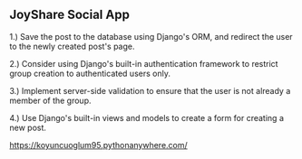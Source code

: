 ## JoyShare Social App

1.) Save the post to the database using Django's ORM, and redirect the user to the newly created post's page.

2.) Consider using Django's built-in authentication framework to restrict group creation to authenticated users only.

3.) Implement server-side validation to ensure that the user is not already a member of the group.

4.) Use Django's built-in views and models to create a form for creating a new post.

https://koyuncuoglum95.pythonanywhere.com/
